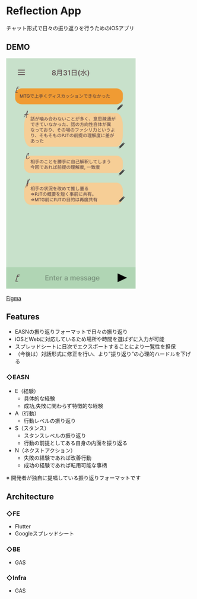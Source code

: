 # Reflection App
チャット形式で日々の振り返りを行うためのiOSアプリ

## DEMO
<img src="ui.png" width="350px">

[Figma](https://www.figma.com/file/Hoqn0h6B3zDAGtcRuOfQGm/YWTReview?node-id=0%3A1)

## Features
* EASNの振り返りフォーマットで日々の振り返り
* iOSとWebに対応しているため場所や時間を選ばずに入力が可能
* スプレッドシートに日次でエクスポートすることにより一覧性を担保
* （今後は）対話形式に修正を行い、より”振り返り”の心理的ハードルを下げる

### ◇EASN
* E（経験）
    * 具体的な経験
    * 成功,失敗に関わらず特徴的な経験
* A（行動）
    * 行動レベルの振り返り
* S（スタンス）
    * スタンスレベルの振り返り
    * 行動の前提としてある自身の内面を振り返る
* N（ネクストアクション）
    * 失敗の経験であれば改善行動
    * 成功の経験であれば転用可能な事柄

※ 開発者が独自に提唱している振り返りフォーマットです

## Architecture
### ◇FE
* Flutter
* Googleスプレッドシート
### ◇BE
* GAS
### ◇Infra
* GAS
